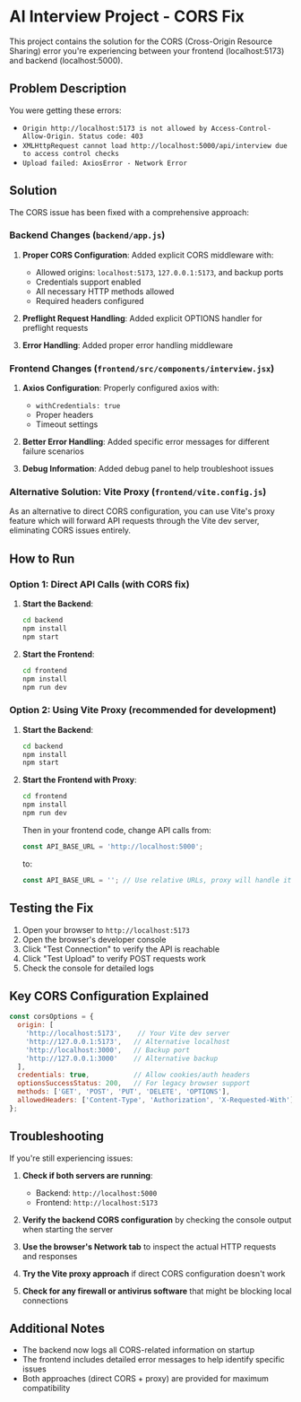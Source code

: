 # AI Interview Project - CORS Fix

This project contains the solution for the CORS (Cross-Origin Resource Sharing) error you're experiencing between your frontend (localhost:5173) and backend (localhost:5000).

## Problem Description

You were getting these errors:
- `Origin http://localhost:5173 is not allowed by Access-Control-Allow-Origin. Status code: 403`
- `XMLHttpRequest cannot load http://localhost:5000/api/interview due to access control checks`
- `Upload failed: AxiosError - Network Error`

## Solution

The CORS issue has been fixed with a comprehensive approach:

### Backend Changes (`backend/app.js`)

1. **Proper CORS Configuration**: Added explicit CORS middleware with:
   - Allowed origins: `localhost:5173`, `127.0.0.1:5173`, and backup ports
   - Credentials support enabled
   - All necessary HTTP methods allowed
   - Required headers configured

2. **Preflight Request Handling**: Added explicit OPTIONS handler for preflight requests

3. **Error Handling**: Added proper error handling middleware

### Frontend Changes (`frontend/src/components/interview.jsx`)

1. **Axios Configuration**: Properly configured axios with:
   - `withCredentials: true`
   - Proper headers
   - Timeout settings

2. **Better Error Handling**: Added specific error messages for different failure scenarios

3. **Debug Information**: Added debug panel to help troubleshoot issues

### Alternative Solution: Vite Proxy (`frontend/vite.config.js`)

As an alternative to direct CORS configuration, you can use Vite's proxy feature which will forward API requests through the Vite dev server, eliminating CORS issues entirely.

## How to Run

### Option 1: Direct API Calls (with CORS fix)

1. **Start the Backend**:
   ```bash
   cd backend
   npm install
   npm start
   ```

2. **Start the Frontend**:
   ```bash
   cd frontend
   npm install
   npm run dev
   ```

### Option 2: Using Vite Proxy (recommended for development)

1. **Start the Backend**:
   ```bash
   cd backend
   npm install
   npm start
   ```

2. **Start the Frontend with Proxy**:
   ```bash
   cd frontend
   npm install
   npm run dev
   ```

   Then in your frontend code, change API calls from:
   ```javascript
   const API_BASE_URL = 'http://localhost:5000';
   ```
   to:
   ```javascript
   const API_BASE_URL = ''; // Use relative URLs, proxy will handle it
   ```

## Testing the Fix

1. Open your browser to `http://localhost:5173`
2. Open the browser's developer console
3. Click "Test Connection" to verify the API is reachable
4. Click "Test Upload" to verify POST requests work
5. Check the console for detailed logs

## Key CORS Configuration Explained

```javascript
const corsOptions = {
  origin: [
    'http://localhost:5173',    // Your Vite dev server
    'http://127.0.0.1:5173',   // Alternative localhost
    'http://localhost:3000',   // Backup port
    'http://127.0.0.1:3000'    // Alternative backup
  ],
  credentials: true,           // Allow cookies/auth headers
  optionsSuccessStatus: 200,   // For legacy browser support
  methods: ['GET', 'POST', 'PUT', 'DELETE', 'OPTIONS'],
  allowedHeaders: ['Content-Type', 'Authorization', 'X-Requested-With']
};
```

## Troubleshooting

If you're still experiencing issues:

1. **Check if both servers are running**:
   - Backend: `http://localhost:5000`
   - Frontend: `http://localhost:5173`

2. **Verify the backend CORS configuration** by checking the console output when starting the server

3. **Use the browser's Network tab** to inspect the actual HTTP requests and responses

4. **Try the Vite proxy approach** if direct CORS configuration doesn't work

5. **Check for any firewall or antivirus software** that might be blocking local connections

## Additional Notes

- The backend now logs all CORS-related information on startup
- The frontend includes detailed error messages to help identify specific issues
- Both approaches (direct CORS + proxy) are provided for maximum compatibility